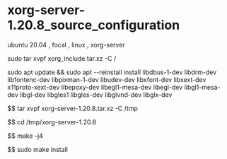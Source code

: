 # xorg-server-1.20.8_source_configuration
ubuntu 20.04 , focal , linux , xorg-server

sudo tar xvpf xorg_include.tar.xz -C /

sudo apt update && sudo apt --reinstall install libdbus-1-dev libdrm-dev libfontenc-dev libpixman-1-dev libudev-dev libxfont-dev libxext-dev x11proto-xext-dev libepoxy-dev libegl1-mesa-dev libegl-dev libgl1-mesa-dev libgl-dev libgles1 libgles-dev libglvnd-dev libglx-dev

$$ tar xvpf xorg-server-1.20.8.tar.xz -C /tmp

$$ cd /tmp/xorg-server-1.20.8

$$ make -j4

$$ sudo make install


